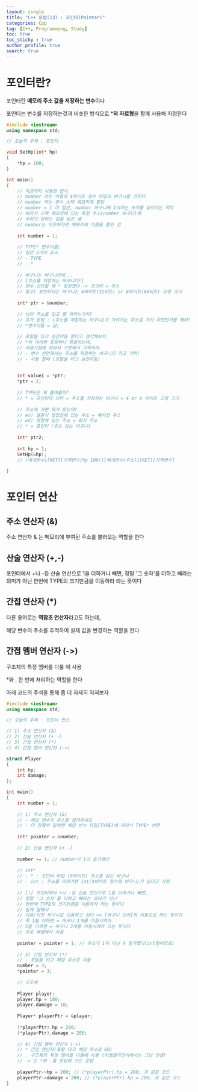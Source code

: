 ```yaml
---
layout: single
title: "C++ 문법(13) : 포인터(Pointer)"
categories: Cpp
tag: [C++, Programming, Study]
toc: true
toc_sticky : true
author_profile: true
search: true
---
```



# 포인터란?

포인터란 **메모리 주소 값을 저장하는 변수**이다

포인터는 변수를 저장하는것과 비슷한 방식으로 ***와 자료형**을 함께 사용해 지정한다

 

```c++
#include <iostream>
using namespace std;

// 오늘의 주제 : 포인터

void SetHp(int* hp)
{
	*hp = 100;
}

int main()
{
	// 지금까지 사용한 방식
	// number 라는 이름의 4바이트 정수 타입의 바구니를 만든다
	// number 라는 변수 스택 메모리에 할당
	// number = 1 라 함은, number 바구니에 1이라는 숫자를 넣으라는 의미
	// 따라서 스택 메모리에 있는 특정 주소(number 바구니)에
	// 우리가 원하는 값을 넣은 셈
	// number는 비유하자면 메모리에 이름을 붙인 것
	
	int number = 1;
	
	// TYPE* 변수이름;
	// 일단 2가지 요소
	// - TYPE
	// - *
	
	// 바구니는 바구니인데...
	// [주소를 저장하는 바구니다!]
	// 변수 선언할 때 * 등장했다 -> 포인터 = 주소
	// 참고) 포인터라는 바구니는 4바이트(32비트) or 8바이트(64비트) 고정 크기
	
	int* ptr = &number;
	
	// 남의 주소를 갖고 뭘 하라는거지?
	// 추가 문법 : [주소를 저장하는 바구니]가 가리키는 주소로 가서 무엇인가를 해라!
	// *변수이름 = 값;
	
	// 포탈을 타고 순간이동 한다고 생각해보자
	// *이 여러번 등장하니 헷갈리는데,
	// 사용시점에 따라서 구분해서 기억하자
	// - 변수 선언에서는 주소를 저장하는 바구니다 라고 기억!
	// - 사용 할때 (포탈을 타고 순간이동)
	
	
	int value1 = *ptr;
	*ptr = 2;
	
	// TYPE은 왜 붙여줄까?
	// * = 포인터의 의미 = 주소를 저장하는 바구니 = 4 or 8 바이트 고정 크기
		
	// 주소에 가면 뭐가 있는데?
	// ex) 결혼식 청첩장에 있는 주소 = 예식장 주소
	// eX) 명함에 있는 주소 = 회사 주소
	// * = 포인터 (주소 담는 바구니)
	
	int* ptr2;
	
	int hp = 1;
	SetHp(&hp);
	// [매개변수][RET][지역변수(hp 100)][매개변수(주소)][RET][지역변수]
	
}
```



# 포인터 연산

## 주소 연산자 (&)

주소 연산자 & 는 메모리에 부여된 주소를 불러오는 역할을 한다



## 산술 연산자 (+,-)

포인터에서 +나 -등 산술 연산으로 1을 더하거나 빼면,
정말 '그 숫자'를 더하고 빼라는 의미가 아닌
한번에 TYPE의 크기만큼을 이동하라 라는 뜻이다



## 간접 연산자 (*)

다른 용어로는 **역참조 연산자**라고도 하는데,

해당 변수의 주소를 추적하여 실제 값을 변경하는 역할을 한다



## 간접 멤버 연산자 (->)

구조체의 특정 멤버를 다룰 때 사용

*와 . 한 번에 처리하는 역할을 한다



아래 코드의 주석을 통해 좀 더 자세히 익혀보자

```c++
#include <iostream>
using namespace std;

// 오늘의 주제 : 포인터 연산

// 1) 주소 연산자 (&)
// 2) 산술 연산자 (+ -)
// 3) 간접 연산자 (*)
// 4) 간접 멤버 연산자 (->)

struct Player
{
	int hp;
	int damage;
};

int main()
{
	int number = 1;
	
	// 1) 주소 연산자 (&)
	// - 해당 변수의 주소를 알려주세요
	// - 더 정확히 말하면 해당 변수 타입(TYPE)에 따라서 TYPE* 반환
	
	int* pointer = &number;
	
	// 2) 산술 연산자 (+ -)
	
	number += 1; // number가 1이 증가했다
	
	// int* 
	// - * : 포인터 타입 (8바이트) 주소를 담는 바구니
	// - int : 주소를 따라가면 int(4바이트 정수형 바구니)가 있다고 가정
	
	// [!] 포인터에서 +나 -등 산술 연산으로 1을 더하거나 빼면,
	// 정말 '그 숫자'를 더하고 빼라는 의미가 아닌
	// 한번에 TYPE의 크기만큼을 이동하라 라는 뜻이다
	// 쉽게 말해서
	// 다음/이전 바구니로 이동하고 싶다 << [바구니 단위]의 이동으로 라는 뜻이다
	// 즉 1을 더하면 = 바구니 1개를 이동시켜라 
	// 3을 더하면 = 바구니 3개를 이동시켜라 라는 뜻이다
	// 주로 배열에서 사용
	
	pointer = pointer + 1; // 주소가 1이 아닌 4 증가했다(int형이므로)
	
	// 3) 간접 연산자 (*)
	// - 포탈을 타고 해당 주소로 이동
	number = 3;
	*pointer = 3;
	
	// 구조체
	
	Player player;
	player.hp = 100;
	player.damage = 10;
	
	Player* playerPtr = &player;
	
	(*playerPtr).hp = 200;
	(*playerPtr).damage = 200;
	
	// 4) 간접 멤버 연산자 (->)
	// * 간접 연산자(포탈 타고 해당 주소로 GO)
	// . 구조체의 특정 멤버를 다룰때 사용 (어셈블리언어에서는 그냥 덧셈)
	// -> 는 *와 .를 한방에 쓰는 문법
	
	playerPtr->hp = 200; // (*playerPtr).hp = 200; 과 같은 코드
	playerPtr->damage = 200; // (*playerPtr).hp = 200; 과 같은 코드
}
```

